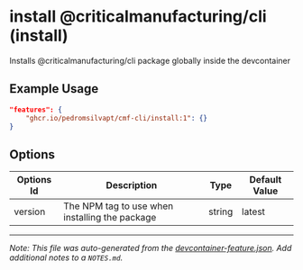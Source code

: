 
# install @criticalmanufacturing/cli (install)

Installs @criticalmanufacturing/cli package globally inside the devcontainer

## Example Usage

```json
"features": {
    "ghcr.io/pedromsilvapt/cmf-cli/install:1": {}
}
```

## Options

| Options Id | Description | Type | Default Value |
|-----|-----|-----|-----|
| version | The NPM tag to use when installing the package | string | latest |



---

_Note: This file was auto-generated from the [devcontainer-feature.json](https://github.com/pedromsilvapt/cmf-cli/blob/main/features/src/install/devcontainer-feature.json).  Add additional notes to a `NOTES.md`._
